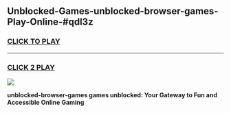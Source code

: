 
## Unblocked-Games-unblocked-browser-games-Play-Online-#qdl3z
<h3>
<a href="https://premium.freeplayer.one?title=unblocked-browser-games&ref=27F">CLICK TO PLAY</a></h3>
<hr>

<h3>
<a href="https://premium.freeplayer.one?title=unblocked-browser-games&ref=27F">CLICK 2 PLAY</a>
  
</h3>

<a href="https://premium.freeplayer.one?title=unblocked-browser-games&ref=27F"><img src="https://clearcache.store/games.png"></a>


**unblocked-browser-games games unblocked: Your Gateway to Fun and Accessible Online Gaming**
